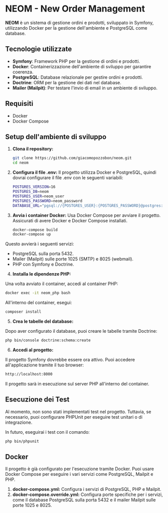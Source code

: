 # NEOM - New Order Management

**NEOM** è un sistema di gestione ordini e prodotti, sviluppato in Symfony, utilizzando Docker per la gestione dell'ambiente e PostgreSQL come database.

## Tecnologie utilizzate
- **Symfony**: Framework PHP per la gestione di ordini e prodotti.
- **Docker**: Containerizzazione dell'ambiente di sviluppo per garantire coerenza.
- **PostgreSQL**: Database relazionale per gestire ordini e prodotti.
- **Doctrine**: ORM per la gestione dei dati nel database.
- **Mailer (Mailpit)**: Per testare l'invio di email in un ambiente di sviluppo.

## Requisiti
- Docker
- Docker Compose

## Setup dell'ambiente di sviluppo

1. **Clona il repository:**

   ```bash
   git clone https://github.com/giacomopozzobon/neom.git
   cd neom
   ```

2. **Configura il file .env:**
Il progetto utilizza Docker e PostgreSQL, quindi dovrai configurare il file .env con le seguenti variabili:

   ```bash
   POSTGRES_VERSION=16
   POSTGRES_DB=neom
   POSTGRES_USER=neom_user
   POSTGRES_PASSWORD=neom_password
   DATABASE_URL="pgsql://{POSTGRES_USER}:{POSTGRES_PASSWORD}@postgres:5432/{POSTGRES_DB}"
   ```

3. **Avvia i container Docker:**
Usa Docker Compose per avviare il progetto. Assicurati di avere Docker e Docker Compose installati.

   ```bash
   docker-compose build
   docker-compose up
   ```

Questo avvierà i seguenti servizi:

- PostgreSQL sulla porta 5432.
- Mailer (Mailpit) sulle porte 1025 (SMTP) e 8025 (webmail).
- PHP con Symfony e Doctrine.

4. **Installa le dipendenze PHP:**

Una volta avviato il container, accedi al container PHP:

   ```bash
   docker exec -it neom_php bash
   ```

All'interno del container, esegui:

   ```bash
   composer install
   ```

5. **Crea le tabelle del database:**

Dopo aver configurato il database, puoi creare le tabelle tramite Doctrine:

   ```bash
   php bin/console doctrine:schema:create
   ```

6. **Accedi al progetto:**

Il progetto Symfony dovrebbe essere ora attivo. Puoi accedere all'applicazione tramite il tuo browser:

   ```bash
   http://localhost:8000
   ```
Il progetto sarà in esecuzione sul server PHP all'interno del container.

## Esecuzione dei Test
Al momento, non sono stati implementati test nel progetto. Tuttavia, se necessario, puoi configurare PHPUnit per eseguire test unitari o di integrazione.

In futuro, eseguirai i test con il comando:

   ```bash
   php bin/phpunit
   ```

## Docker
Il progetto è già configurato per l'esecuzione tramite Docker. Puoi usare Docker Compose per eseguire i vari servizi come PostgreSQL, Mailpit e PHP.

1. **docker-compose.yml:** Configura i servizi di PostgreSQL, PHP e Mailpit.
2. **docker-compose.override.yml:** Configura porte specifiche per i servizi, come il database PostgreSQL sulla porta 5432 e il mailer Mailpit sulle porte 1025 e 8025.